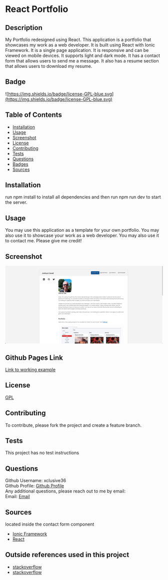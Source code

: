 # React Portfolio

## Description

My Portfolio redesigned using React. This application is a portfolio that showcases my work as a web developer. It is built using React with Ionic Framework. It is a single page application. It is responsive and can be viewed on mobile devices. It supports light and dark mode. It has a contact form that allows users to send me a message. It also has a resume section that allows users to download my resume.

## Badge

![https://img.shields.io/badge/license-GPL-blue.svg](https://img.shields.io/badge/license-GPL-blue.svg)

## Table of Contents

- [Installation](#installation)
- [Usage](#usage)
- [Screenshot](#screenshot)
- [License](#license)
- [Contributing](#contributing)
- [Tests](#tests)
- [Questions](#questions)
- [Badges](#badges)
- [Sources](#sources)

## Installation

run npm install to install all dependencies and then run npm run dev to start the server.

## Usage

You may use this application as a template for your own portfolio. You may also use it to showcase your work as a web developer. You may also use it to contact me. Please give me credit!

## Screenshot

![Screenshot](./ss.png)

## Github Pages Link

[Link to working example](https://xclusive36.github.io/ReactPortfolio/)

## License

[GPL](https://api.github.com/licenses/gpl-3.0)

## Contributing

To contribute, please fork the project and create a feature branch.

## Tests

This project has no test instructions

## Questions

Github Username: xclusive36  
Github Profile: [Github Profile](https://github.com/xclusive36/)  
Any additional questions, please reach out to me by email:  
Email: [Email](mailto:xclusive36@gmail.com)

## Sources

located inside the contact form component

- [Ionic Framework](https://ionicframework.com/)
- [React](https://reactjs.org/)

## Outside references used in this project

- [stackoverflow](https://stackoverflow.com/a/31664656)
- [stackoverflow](https://stackoverflow.com/a/7381162)
